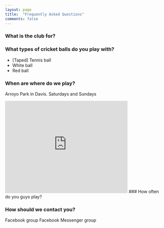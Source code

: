 ```yaml
---
layout: page
title:  "Frequently Asked Questions"
comments: false
---
```


### What is the club for?

### What types of cricket balls do you play with?
- [Taped] Tennis ball
- White ball
- Red ball

### When are where do we play?
Arroyo Park in Davis. Saturdays and Sundays
<iframe src="https://www.google.com/maps/embed?pb=!1m14!1m8!1m3!1d12480.395081074916!2d-121.7743958!3d38.5545381!3m2!1i1024!2i768!4f13.1!3m3!1m2!1s0x0%3A0xc963c030a48f4884!2sArroyo+Park!5e0!3m2!1sen!2sus!4v1551073312623" width="400" height="300" frameborder="0" style="border:0" allowfullscreen></iframe>
### How often do you guys play?

### How should we contact you?
Facebook group
Facebook Messenger group
